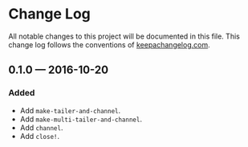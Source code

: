 # Change Log

All notable changes to this project will be documented in this file. This change log follows the conventions of [keepachangelog.com](http://keepachangelog.com/).


## 0.1.0 — 2016-10-20

### Added

- Add `make-tailer-and-channel`.
- Add `make-multi-tailer-and-channel`.
- Add `channel`.
- Add `close!`.
